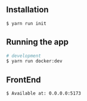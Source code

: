 ## Installation

```bash
$ yarn run init
```

## Running the app

```bash
# development
$ yarn run docker:dev
```

## FrontEnd

```bash
$ Available at: 0.0.0.0:5173
```